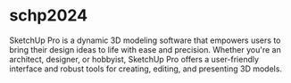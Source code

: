 # schp2024
SketchUp Pro is a dynamic 3D modeling software that empowers users to bring their design ideas to life with ease and precision. Whether you're an architect, designer, or hobbyist, SketchUp Pro offers a user-friendly interface and robust tools for creating, editing, and presenting 3D models.

